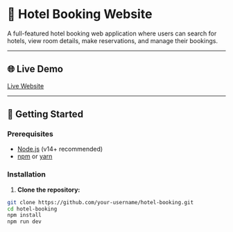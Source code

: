 # 🏨 Hotel Booking Website

A full-featured hotel booking web application where users can search for hotels, view room details, make reservations, and manage their bookings.

---

## 🌐 Live Demo

[Live Website](https://zippy-kelpie-55fbf4.netlify.app)

---

## 🚀 Getting Started

### Prerequisites

- [Node.js](https://nodejs.org/) (v14+ recommended)
- [npm](https://www.npmjs.com/) or [yarn](https://yarnpkg.com/)

### Installation

1. **Clone the repository:**

```bash
git clone https://github.com/your-username/hotel-booking.git
cd hotel-booking
npm install
npm run dev
